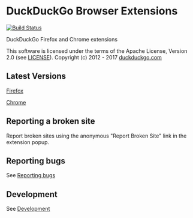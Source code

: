 # DuckDuckGo Browser Extensions

[![Build Status](https://travis-ci.org/duckduckgo/duckduckgo-privacy-extension.svg?branch=develop)](https://travis-ci.org/duckduckgo/duckduckgo-privacy-extension)

DuckDuckGo Firefox and Chrome extensions

This software is licensed under the terms of the Apache License, Version 2.0 (see [LICENSE](LICENSE)). Copyright (c) 2012 - 2017 [duckduckgo.com](https://duckduckgo.com)

## Latest Versions

[Firefox](https://addons.mozilla.org/en-US/firefox/addon/duckduckgo-for-firefox/)

[Chrome](https://chrome.google.com/webstore/detail/duckduckgo-privacy-essent/bkdgflcldnnnapblkhphbgpggdiikppg)

## Reporting a broken site

Report broken sites using the anonymous "Report Broken Site" link in the extension popup.

## Reporting bugs

See [Reporting bugs](https://github.com/duckduckgo/duckduckgo-privacy-extension/CONTRIBUTING.md#reporting-bugs)

## Development

See [Development](https://github.com/duckduckgo/duckduckgo-privacy-extension/blob/jd/update-readme/CONTRIBUTING.md#development)
